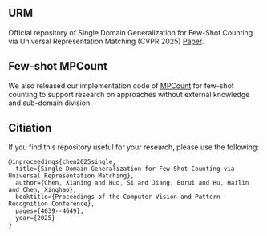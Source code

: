 ## URM
Official repository of Single Domain Generalization for Few-Shot Counting via Universal Representation Matching (CVPR 2025) [Paper](https://openaccess.thecvf.com/content/CVPR2025/papers/Chen_Single_Domain_Generalization_for_Few-Shot_Counting_via_Universal_Representation_Matching_CVPR_2025_paper.pdf).

## Few-shot MPCount
We also released our implementation code of [MPCount](https://github.com/Shimmer93/MPCount) for few-shot counting to support research on approaches without external knowledge and sub-domain division.

## Citiation
If you find this repository useful for your research, please use the following:

```
@inproceedings{chen2025single,
  title={Single Domain Generalization for Few-Shot Counting via Universal Representation Matching},
  author={Chen, Xianing and Huo, Si and Jiang, Borui and Hu, Hailin and Chen, Xinghao},
  booktitle={Proceedings of the Computer Vision and Pattern Recognition Conference},
  pages={4639--4649},
  year={2025}
}
```
